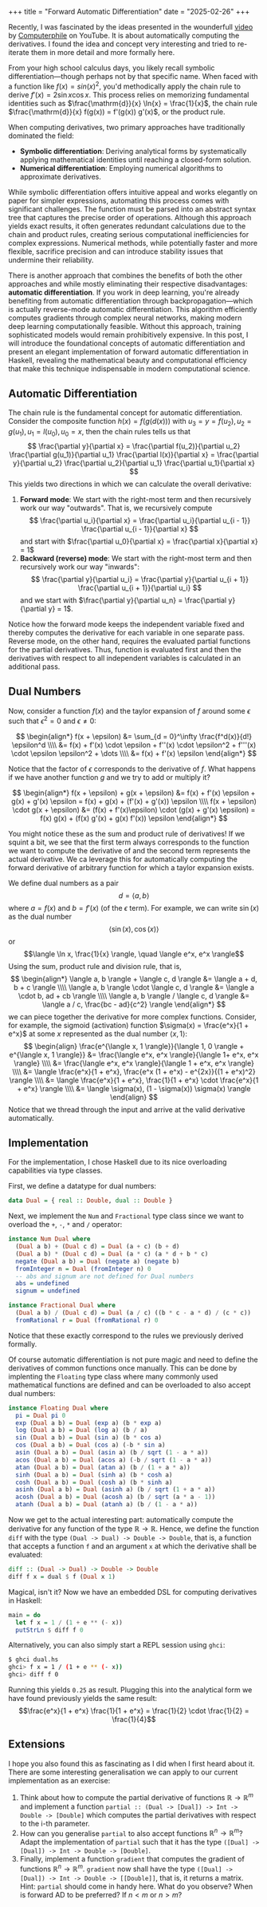 +++
title = "Forward Automatic Differentiation"
date = "2025-02-26"
+++

Recently, I was fascinated by the ideas presented in the wounderfull [video](https://www.youtube.com/watch?v=QwFLA5TrviI) by [Computerphile](https://www.youtube.com/@Computerphile) on YouTube.
It is about automatically computing the derivatives.
I found the idea and concept very interesting and tried to re-iterate them in more detail and more formally here.

From your high school calculus days, you likely recall symbolic differentiation—though perhaps not by that specific name.
When faced with a function like $f(x)=sin⁡(x)^2$, you'd methodically apply the chain rule to derive $f'(x)=2 \sin⁡{x} \cos⁡{x}$.
This process relies on memorizing fundamental identities such as $\frac{\mathrm{d}}{x} \ln{x} = \frac{1}{x}$, the chain rule $\frac{\mathrm{d}}{x} f(g(x)) = f'(g(x)) g'(x)$, or the product rule.

When computing derivatives, two primary approaches have traditionally dominated the field:

+ **Symbolic differentiation**: Deriving analytical forms by systematically applying mathematical identities until reaching a closed-form solution.
+ **Numerical differentiation**: Employing numerical algorithms to approximate derivatives.

While symbolic differentiation offers intuitive appeal and works elegantly on paper for simpler expressions, automating this process comes with significant challenges. The function must be parsed into an abstract syntax tree that captures the precise order of operations. Although this approach yields exact results, it often generates redundant calculations due to the chain and product rules, creating serious computational inefficiencies for complex expressions.
Numerical methods, while potentially faster and more flexible, sacrifice precision and can introduce stability issues that undermine their reliability.

There is another approach that combines the benefits of both the other approaches and while mostly eliminating their respective disadvantages: **automatic differentiation**.
If you work in deep learning, you're already benefiting from automatic differentiation through backpropagation—which is actually reverse-mode automatic differentiation. This algorithm efficiently computes gradients through complex neural networks, making modern deep learning computationally feasible. Without this approach, training sophisticated models would remain prohibitively expensive.
In this post, I will introduce the foundational concepts of automatic differentiation and present an elegant implementation of forward automatic differentiation in Haskell, revealing the mathematical beauty and computational efficiency that make this technique indispensable in modern computational science.

## Automatic Differentiation

The chain rule is the fundamental concept for automatic differentiation.
Consider the composite function $h(x) = f(g(d(x)))$ with $u_3 = y = f(u_2), u_2 = g(u_1), u_1 = l(u_0), u_0 = x$, then the chain rules tells us that
$$
\frac{\partial y}{\partial x} = \frac{\partial f(u_2)}{\partial u_2} \frac{\partial g(u_1)}{\partial u_1} \frac{\partial l(x)}{\partial x} = \frac{\partial y}{\partial u_2} \frac{\partial u_2}{\partial u_1} \frac{\partial u_1}{\partial x}
$$
This yields two directions in which we can calculate the overall derivative:
1. **Forward mode**: We start with the right-most term and then recursively work our way "outwards". That is, we recursively compute
   $$
   \frac{\partial u_i}{\partial x} = \frac{\partial u_i}{\partial u_{i - 1}} \frac{\partial u_{i - 1}}{\partial x}
   $$
   and start with $\frac{\partial u_0}{\partial x} = \frac{\partial x}{\partial x} = 1$
2. **Backward (reverse) mode**: We start with the right-most term and then recursively work our way "inwards":
   $$
   \frac{\partial y}{\partial u_i} = \frac{\partial y}{\partial u_{i + 1}} \frac{\partial u_{i + 1}}{\partial u_i}
   $$
   and we start with $\frac{\partial y}{\partial u_n} = \frac{\partial y}{\partial y} = 1$.

Notice how the forward mode keeps the independent variable fixed and thereby computes the derivative for each variable in one separate pass.
Reverse mode, on the other hand, requires the evaluated partial functions for the partial derivatives. Thus, function is evaluated first and then the derivatives with respect to all independent variables is calculated in an additional pass.

## Dual Numbers

Now, consider a function $f(x)$ and the taylor expansion of $f$ around some $\epsilon$ such that $\epsilon^2 = 0$ and $\epsilon \neq 0$:

$$
\begin{align*}
f(x + \epsilon) &= \sum_{d = 0}^\infty \frac{f^d(x)}{d!} \epsilon^d \\\\
&= f(x) + f'(x) \cdot \epsilon + f''(x) \cdot \epsilon^2 + f'''(x) \cdot \epsilon \epsilon^2 + \dots \\\\
&= f(x) + f'(x) \epsilon
\end{align*}
$$

Notice that the factor of $\epsilon$ corresponds to the derivative of $f$.
What happens if we have another function $g$ and we try to add or multiply it?

$$
\begin{align*}
f(x + \epsilon) + g(x + \epsilon) &= f(x) + f'(x) \epsilon + g(x) + g'(x) \epsilon = f(x) + g(x) + (f'(x) + g'(x)) \epsilon \\\\
f(x + \epsilon) \cdot g(x + \epsilon) &= (f(x) + f'(x)\epsilon) \cdot (g(x) + g'(x) \epsilon) = f(x) g(x) + (f(x) g'(x) + g(x) f'(x)) \epsilon
\end{align*}
$$

You might notice these as the sum and product rule of derivatives!
If we squint a bit, we see that the first term always corresponds to the function we want to compute the derivative of and the second term represents the actual derivative.
We ca leverage this for automatically computing the forward derivative of arbitrary function for which a taylor expansion exists.

We define dual numbers as a pair
$$d = \langle a, b \rangle$$
where $a = f(x)$ and $b = f'(x)$ (of the $\epsilon$ term).
For example, we can write $\sin(x)$ as the dual number
$$\langle \sin(x), \cos(x) \rangle$$
or 
$$\langle \ln x, \frac{1}{x} \rangle, \quad \langle e^x, e^x \rangle$$
Using the sum, product rule and division rule, that is,
$$
\begin{align*}
\langle a, b \rangle + \langle c, d \rangle &= \langle a + d, b + c \rangle \\\\
\langle a, b \rangle \cdot \langle c, d \rangle &= \langle a \cdot b, ad + cb \rangle \\\\
\langle a, b \rangle / \langle c, d \rangle &= \langle a / c, \frac{bc - ad}{c^2} \rangle
\end{align*}
$$
we can piece together the derivative for more complex functions.
Consider, for example, the sigmoid (activation) function $\sigma(x) = \frac{e^x}{1 + e^x}$ at some $x$ represented as the dual number $\langle x, 1 \rangle$:
$$
\begin{align}
\frac{e^{\langle x, 1 \rangle}}{\langle 1, 0 \rangle + e^{\langle x, 1 \rangle}} &= \frac{\langle e^x, e^x \rangle}{\langle 1+  e^x, e^x \rangle} \\\\
&= \frac{\langle e^x, e^x \rangle}{\langle 1 + e^x, e^x \rangle} \\\\
&= \langle \frac{e^x}{1 + e^x}, \frac{e^x (1 + e^x) - e^{2x}}{(1 + e^x)^2} \rangle \\\\
&= \langle \frac{e^x}{1 + e^x}, \frac{1}{1 + e^x} \cdot \frac{e^x}{1 + e^x} \rangle \\\\
&= \langle \sigma(x), (1 - \sigma(x)) \sigma(x) \rangle
\end{align}
$$
Notice that we thread through the input and arrive at the valid derivative automatically.

## Implementation

For the implementation, I chose Haskell due to its nice overloading capabilities via type classes.

First, we define a datatype for dual numbers:

```haskell
data Dual = { real :: Double, dual :: Double }
```

Next, we implement the `Num` and `Fractional` type class since we want to overload the `+`, `-`, `*` and `/` operator:

```haskell
instance Num Dual where
  (Dual a b) + (Dual c d) = Dual (a + c) (b + d)
  (Dual a b) * (Dual c d) = Dual (a * c) (a * d + b * c)
  negate (Dual a b) = Dual (negate a) (negate b)
  fromInteger n = Dual (fromInteger n) 0
  -- abs and signum are not defined for Dual numbers
  abs = undefined
  signum = undefined

instance Fractional Dual where
  (Dual a b) / (Dual c d) = Dual (a / c) ((b * c - a * d) / (c * c))
  fromRational r = Dual (fromRational r) 0
```

Notice that these exactly correspond to the rules we previously derived formally.

Of course automatic differentiation is not pure magic and need to define the derivatives of common functions once manually.
This can be done by implenting the `Floating` type class where many commonly used mathematical functions are defined and can be overloaded to also accept dual numbers:

```haskell
instance Floating Dual where
  pi = Dual pi 0
  exp (Dual a b) = Dual (exp a) (b * exp a)
  log (Dual a b) = Dual (log a) (b / a)
  sin (Dual a b) = Dual (sin a) (b * cos a)
  cos (Dual a b) = Dual (cos a) (-b * sin a)
  asin (Dual a b) = Dual (asin a) (b / sqrt (1 - a * a))
  acos (Dual a b) = Dual (acos a) (-b / sqrt (1 - a * a))
  atan (Dual a b) = Dual (atan a) (b / (1 + a * a))
  sinh (Dual a b) = Dual (sinh a) (b * cosh a)
  cosh (Dual a b) = Dual (cosh a) (b * sinh a)
  asinh (Dual a b) = Dual (asinh a) (b / sqrt (1 + a * a))
  acosh (Dual a b) = Dual (acosh a) (b / sqrt (a * a - 1))
  atanh (Dual a b) = Dual (atanh a) (b / (1 - a * a))
```

Now we get to the actual interesting part: automatically compute the derivative for any function of the type $\mathbb{R} \to \mathbb{R}$.
Hence, we define the function `diff` with the type `(Dual -> Dual) -> Double -> Double`, that is, a function that accepts a function `f` and an argument `x` at which the derivative shall be evaluated:

```haskell
diff :: (Dual -> Dual) -> Double -> Double
diff f x = dual $ f (Dual x 1)
```

Magical, isn't it?
Now we have an embedded DSL for computing derivatives in Haskell:

```haskell
main = do
  let f x = 1 / (1 + e ** (- x))
  putStrLn $ diff f 0
```

Alternatively, you can also simply start a REPL session using `ghci`:

```bash
$ ghci dual.hs
ghci> f x = 1 / (1 + e ** (- x))
ghci> diff f 0
```

Running this yields `0.25` as result.
Plugging this into the analytical form we have found previously yields the same result:
$$\frac{e^x}{1 + e^x} \frac{1}{1 + e^x} = \frac{1}{2} \cdot \frac{1}{2} = \frac{1}{4}$$

## Extensions

I hope you also found this as fascinating as I did when I first heard about it.
There are some interesting generalisation we can apply to our current implementation as an exercise:

1. Think about how to compute the partial derivative of functions $\mathbb{R} \to \mathbb{R}^m$ and implement a function `partial :: (Dual -> [Dual]) -> Int -> Double -> [Double]` which computes the partial derivatives with respect to the i-th parameter.
2. How can you generalise `partial` to also accept functions $\mathbb{R}^n \to \mathbb{R}^m$? Adapt the implementation of `partial` such that it has the type `([Dual] -> [Dual]) -> Int -> Double -> [Double]`.
3. Finally, implement a function `gradient` that computes the gradient of functions $\mathbb{R}^n \to \mathbb{R}^m$. `gradient` now shall have the type `([Dual] -> [Dual]) -> Int -> Double -> [[Double]]`, that is, it returns a matrix. Hint: `partial` should come in handy here. What do you observe? When is forward AD to be preferred? If $n < m$ or $n > m$?
